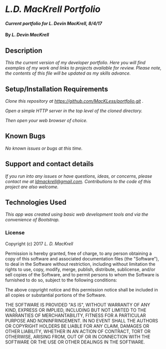 # _L.D. MacKrell Portfolio_

#### _Current portfolio for L. Devin MacKrell, 8/4/17_

#### By _**L. Devin MacKrell**_

## Description

_This the current version of my developer portfolio. Here you will find examples of my work and links to projects available for review. Please note, the contents of this file will be updated as my skills advance._

## Setup/Installation Requirements

_Clone this repository at https://github.com/MacKLess/portfolio.git ._

_Open a simple HTTP server in the top level of the cloned directory._

_Then open your web browser of choice._

## Known Bugs

_No known issues or bugs at this time._

## Support and contact details

_If you run into any issues or have questions, ideas, or concerns, please contact me at ldmackrell@gmail.com.  Contributions to the code of this project are also welcome._

## Technologies Used

_This app was created using basic web development tools and via the convenience of Bootstrap._

### License

Copyright (c) 2017 _L. D. MacKrell_

Permission is hereby granted, free of charge, to any person obtaining a copy
of this software and associated documentation files (the "Software"), to deal
in the Software without restriction, including without limitation the rights
to use, copy, modify, merge, publish, distribute, sublicense, and/or sell
copies of the Software, and to permit persons to whom the Software is
furnished to do so, subject to the following conditions:

The above copyright notice and this permission notice shall be included in all
copies or substantial portions of the Software.

THE SOFTWARE IS PROVIDED "AS IS", WITHOUT WARRANTY OF ANY KIND, EXPRESS OR
IMPLIED, INCLUDING BUT NOT LIMITED TO THE WARRANTIES OF MERCHANTABILITY,
FITNESS FOR A PARTICULAR PURPOSE AND NONINFRINGEMENT. IN NO EVENT SHALL THE
AUTHORS OR COPYRIGHT HOLDERS BE LIABLE FOR ANY CLAIM, DAMAGES OR OTHER
LIABILITY, WHETHER IN AN ACTION OF CONTRACT, TORT OR OTHERWISE, ARISING FROM,
OUT OF OR IN CONNECTION WITH THE SOFTWARE OR THE USE OR OTHER DEALINGS IN THE
SOFTWARE.
